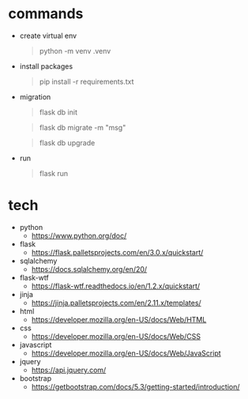 # commands

- create virtual env
  > python -m venv .venv
- install packages
  > pip install -r requirements.txt
- migration
  > flask db init

  > flask db migrate -m "msg"

  > flask db upgrade
- run
  > flask run

# tech

- python
  - https://www.python.org/doc/
- flask
  - https://flask.palletsprojects.com/en/3.0.x/quickstart/
- sqlalchemy
  - https://docs.sqlalchemy.org/en/20/
- flask-wtf
  - https://flask-wtf.readthedocs.io/en/1.2.x/quickstart/
- jinja
  - https://jinja.palletsprojects.com/en/2.11.x/templates/
- html
  - https://developer.mozilla.org/en-US/docs/Web/HTML
- css
  - https://developer.mozilla.org/en-US/docs/Web/CSS
- javascript
  - https://developer.mozilla.org/en-US/docs/Web/JavaScript
- jquery
  - https://api.jquery.com/
- bootstrap
  - https://getbootstrap.com/docs/5.3/getting-started/introduction/
